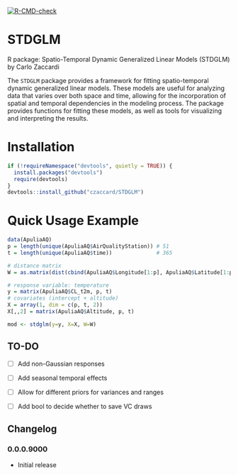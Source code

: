 <!-- badges: start -->
[![R-CMD-check](https://github.com/czaccard/STDGLM/actions/workflows/R-CMD-check.yaml/badge.svg)](https://github.com/czaccard/STDGLM/actions/workflows/R-CMD-check.yaml)
<!-- badges: end -->


# STDGLM
R package: Spatio-Temporal Dynamic Generalized Linear Models (STDGLM) by Carlo Zaccardi

The `STDGLM` package provides a framework for fitting spatio-temporal dynamic generalized linear models. These models are useful for analyzing data that varies over both space and time, allowing for the incorporation of spatial and temporal dependencies in the modeling process. The package provides functions for fitting these models, as well as tools for visualizing and interpreting the results.

# Installation
```r
if (!requireNamespace("devtools", quietly = TRUE)) {
  install.packages("devtools")
  require(devtools)
}
devtools::install_github("czaccard/STDGLM")
```

# Quick Usage Example

```r
data(ApuliaAQ)
p = length(unique(ApuliaAQ$AirQualityStation)) # 51
t = length(unique(ApuliaAQ$time))              # 365

# distance matrix
W = as.matrix(dist(cbind(ApuliaAQ$Longitude[1:p], ApuliaAQ$Latitude[1:p])))

# response variable: temperature
y = matrix(ApuliaAQ$CL_t2m, p, t)
# covariates (intercept + altitude)
X = array(1, dim = c(p, t, 2))
X[,,2] = matrix(ApuliaAQ$Altitude, p, t)

mod <- stdglm(y=y, X=X, W=W)
```


## TO-DO
- [ ] Add non-Gaussian responses
- [ ] Add seasonal temporal effects
- [ ] Allow for different priors for variances and ranges
- [ ] Add bool to decide whether to save VC draws



## Changelog
### 0.0.0.9000
- Initial release
